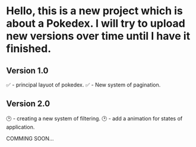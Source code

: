 # Hello, this is a new project which is about a Pokedex. I will try to upload new versions over time until I have it finished.

Version 1.0
--------------------------------------
✅ -  principal layuot of pokedex.
✅ - New system of pagination.

Version 2.0
--------------------------------------
🕑 - creating a new system of filtering.
🕑 - add a animation for states of application.

COMMING SOON...



